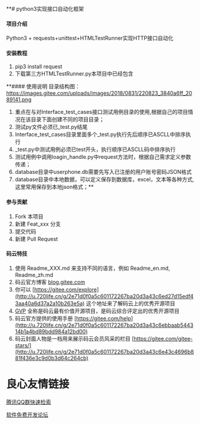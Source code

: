  **# python3实现接口自动化框架

#### 项目介绍
Python3 + requests+unittest+HTMLTestRunner实现HTTP接口自动化

#### 安装教程

1. pip3 install request
2. 下载第三方HTMLTestRunner.py本项目中已经包含

 **#### 使用说明
目录结构图：https://images.gitee.com/uploads/images/2018/0831/220823_3840a6ff_2089141.png
1.  重点在与对Interface_test_cases接口测试用例目录的使用,根据自己的项目情况在该目录下面创建不同的项目目录；
2.  测试py文件必须已_test.py结尾
3.  Interface_test_cases目录里面多个_test.py执行先后顺序已ASCLL中排序执行
5.  _test.py中测试用例必须已test开头，执行顺序已ASCLL码中排序执行
6.  测试用例中调用loagin_handle.py中request方法时，根据自己需求定义参数传递；
7.  database目录中userphone.db需要先写入已注册的用户账号密码JSON格式
8.  database目录中本地数据，可以定义保存到数据库，excel，文本等各种方式,这里常用保存到本地json格式；** 


#### 参与贡献

1. Fork 本项目
2. 新建 Feat_xxx 分支
3. 提交代码
4. 新建 Pull Request


#### 码云特技

1. 使用 Readme\_XXX.md 来支持不同的语言，例如 Readme\_en.md, Readme\_zh.md
2. 码云官方博客 [blog.gitee.com](http://u.720life.cn/g/4d9d51ba66eeb41dfb9759648c593bf554785fd0e6ab49d2f13e98afcb69bbc7) 
3. 你可以 [https://gitee.com/explore](http://u.720life.cn/g/2e71d0f0a5c601172267ba20d3a43c6ed27d15edf43aa40a6d37a2a10b263e5a)  这个地址来了解码云上的优秀开源项目
4. [GVP](http://u.720life.cn/g/2e71d0f0a5c601172267ba20d3a43c6eb5ad9b84ebe402667383e4a11c785b2d)  全称是码云最有价值开源项目，是码云综合评定出的优秀开源项目
5. 码云官方提供的使用手册 [https://gitee.com/help](http://u.720life.cn/g/2e71d0f0a5c601172267ba20d3a43c6ebbaab544314b1a4bd89bdd984a12bd00) 
6. 码云封面人物是一档用来展示码云会员风采的栏目 [https://gitee.com/gitee-stars/](http://u.720life.cn/g/2e71d0f0a5c601172267ba20d3a43c6e43c4696b881f436e3c9d0b3d64c264cb) 


 # 良心友情链接

[腾讯QQ群快速检索](http://u.720life.cn/s/8cf73f7c)

[软件免费开发论坛](http://u.720life.cn/s/bbb01dc0)